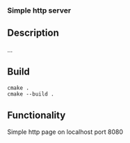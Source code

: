 ### Simple http server
## Description
...
## Build
```
cmake .
cmake --build .
```
## Functionality 
Simple http page on localhost port 8080
